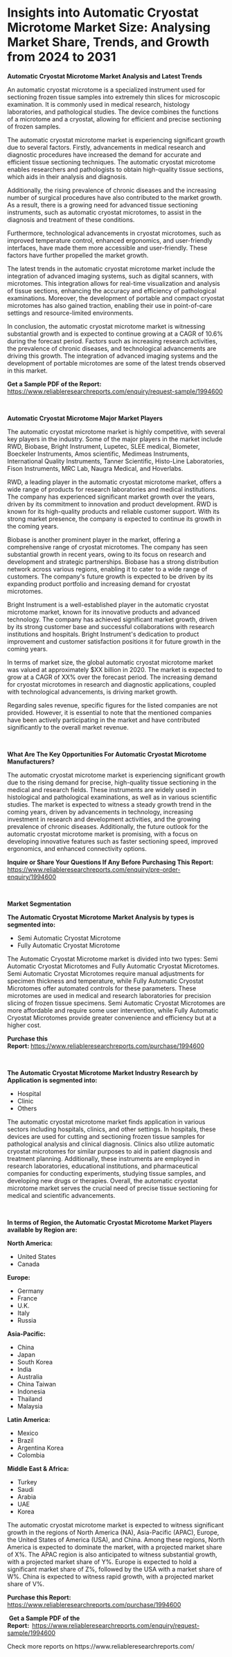 <p><h1>Insights into Automatic Cryostat Microtome Market Size: Analysing Market Share, Trends, and Growth from 2024 to 2031</h1></p><p><strong>Automatic Cryostat Microtome Market Analysis and Latest Trends</strong></p>
<p><p>An automatic cryostat microtome is a specialized instrument used for sectioning frozen tissue samples into extremely thin slices for microscopic examination. It is commonly used in medical research, histology laboratories, and pathological studies. The device combines the functions of a microtome and a cryostat, allowing for efficient and precise sectioning of frozen samples.</p><p>The automatic cryostat microtome market is experiencing significant growth due to several factors. Firstly, advancements in medical research and diagnostic procedures have increased the demand for accurate and efficient tissue sectioning techniques. The automatic cryostat microtome enables researchers and pathologists to obtain high-quality tissue sections, which aids in their analysis and diagnosis.</p><p>Additionally, the rising prevalence of chronic diseases and the increasing number of surgical procedures have also contributed to the market growth. As a result, there is a growing need for advanced tissue sectioning instruments, such as automatic cryostat microtomes, to assist in the diagnosis and treatment of these conditions.</p><p>Furthermore, technological advancements in cryostat microtomes, such as improved temperature control, enhanced ergonomics, and user-friendly interfaces, have made them more accessible and user-friendly. These factors have further propelled the market growth.</p><p>The latest trends in the automatic cryostat microtome market include the integration of advanced imaging systems, such as digital scanners, with microtomes. This integration allows for real-time visualization and analysis of tissue sections, enhancing the accuracy and efficiency of pathological examinations. Moreover, the development of portable and compact cryostat microtomes has also gained traction, enabling their use in point-of-care settings and resource-limited environments.</p><p>In conclusion, the automatic cryostat microtome market is witnessing substantial growth and is expected to continue growing at a CAGR of 10.6% during the forecast period. Factors such as increasing research activities, the prevalence of chronic diseases, and technological advancements are driving this growth. The integration of advanced imaging systems and the development of portable microtomes are some of the latest trends observed in this market.</p></p>
<p><strong>Get a Sample PDF of the Report:&nbsp;</strong> <a href="https://www.reliableresearchreports.com/enquiry/request-sample/1994600">https://www.reliableresearchreports.com/enquiry/request-sample/1994600</a></p>
<p>&nbsp;</p>
<p><strong>Automatic Cryostat Microtome Major Market Players</strong></p>
<p><p>The automatic cryostat microtome market is highly competitive, with several key players in the industry. Some of the major players in the market include RWD, Biobase, Bright Instrument, Lupetec, SLEE medical, Biometer, Boeckeler Instruments, Amos scientific, Medimeas Instruments, International Quality Instruments, Tanner Scientific, Histo-Line Laboratories, Fison Instruments, MRC Lab, Naugra Medical, and Hoverlabs.</p><p>RWD, a leading player in the automatic cryostat microtome market, offers a wide range of products for research laboratories and medical institutions. The company has experienced significant market growth over the years, driven by its commitment to innovation and product development. RWD is known for its high-quality products and reliable customer support. With its strong market presence, the company is expected to continue its growth in the coming years.</p><p>Biobase is another prominent player in the market, offering a comprehensive range of cryostat microtomes. The company has seen substantial growth in recent years, owing to its focus on research and development and strategic partnerships. Biobase has a strong distribution network across various regions, enabling it to cater to a wide range of customers. The company's future growth is expected to be driven by its expanding product portfolio and increasing demand for cryostat microtomes.</p><p>Bright Instrument is a well-established player in the automatic cryostat microtome market, known for its innovative products and advanced technology. The company has achieved significant market growth, driven by its strong customer base and successful collaborations with research institutions and hospitals. Bright Instrument's dedication to product improvement and customer satisfaction positions it for future growth in the coming years.</p><p>In terms of market size, the global automatic cryostat microtome market was valued at approximately $XX billion in 2020. The market is expected to grow at a CAGR of XX% over the forecast period. The increasing demand for cryostat microtomes in research and diagnostic applications, coupled with technological advancements, is driving market growth.</p><p>Regarding sales revenue, specific figures for the listed companies are not provided. However, it is essential to note that the mentioned companies have been actively participating in the market and have contributed significantly to the overall market revenue.</p></p>
<p>&nbsp;</p>
<p><strong>What Are The Key Opportunities For Automatic Cryostat Microtome Manufacturers?</strong></p>
<p><p>The automatic cryostat microtome market is experiencing significant growth due to the rising demand for precise, high-quality tissue sectioning in the medical and research fields. These instruments are widely used in histological and pathological examinations, as well as in various scientific studies. The market is expected to witness a steady growth trend in the coming years, driven by advancements in technology, increasing investment in research and development activities, and the growing prevalence of chronic diseases. Additionally, the future outlook for the automatic cryostat microtome market is promising, with a focus on developing innovative features such as faster sectioning speed, improved ergonomics, and enhanced connectivity options.</p></p>
<p><strong>Inquire or Share Your Questions If Any Before Purchasing This Report:</strong> <a href="https://www.reliableresearchreports.com/enquiry/pre-order-enquiry/1994600">https://www.reliableresearchreports.com/enquiry/pre-order-enquiry/1994600</a></p>
<p>&nbsp;</p>
<p><strong>Market Segmentation</strong></p>
<p><strong>The Automatic Cryostat Microtome Market Analysis by types is segmented into:</strong></p>
<p><ul><li>Semi Automatic Cryostat Microtome</li><li>Fully Automatic Cryostat Microtome</li></ul></p>
<p><p>The Automatic Cryostat Microtome market is divided into two types: Semi Automatic Cryostat Microtomes and Fully Automatic Cryostat Microtomes. Semi Automatic Cryostat Microtomes require manual adjustments for specimen thickness and temperature, while Fully Automatic Cryostat Microtomes offer automated controls for these parameters. These microtomes are used in medical and research laboratories for precision slicing of frozen tissue specimens. Semi Automatic Cryostat Microtomes are more affordable and require some user intervention, while Fully Automatic Cryostat Microtomes provide greater convenience and efficiency but at a higher cost.</p></p>
<p><strong>Purchase this Report:&nbsp;</strong><a href="https://www.reliableresearchreports.com/purchase/1994600">https://www.reliableresearchreports.com/purchase/1994600</a></p>
<p>&nbsp;</p>
<p><strong>The Automatic Cryostat Microtome Market Industry Research by Application is segmented into:</strong></p>
<p><ul><li>Hospital</li><li>Clinic</li><li>Others</li></ul></p>
<p><p>The automatic cryostat microtome market finds application in various sectors including hospitals, clinics, and other settings. In hospitals, these devices are used for cutting and sectioning frozen tissue samples for pathological analysis and clinical diagnosis. Clinics also utilize automatic cryostat microtomes for similar purposes to aid in patient diagnosis and treatment planning. Additionally, these instruments are employed in research laboratories, educational institutions, and pharmaceutical companies for conducting experiments, studying tissue samples, and developing new drugs or therapies. Overall, the automatic cryostat microtome market serves the crucial need of precise tissue sectioning for medical and scientific advancements.</p></p>
<p>&nbsp;</p>
<p><strong>In terms of Region, the Automatic Cryostat Microtome Market Players available by Region are:</strong></p>
<p>
    <p> <strong> North America: </strong>
        <ul>
            <li>United States</li>
            <li>Canada</li>
        </ul>
        </p> 
    <p> <strong> Europe: </strong>
        <ul>
            <li>Germany</li>
            <li>France</li>
            <li>U.K.</li>
            <li>Italy</li>
            <li>Russia</li>
        </ul>
        </p> 
    <p> <strong> Asia-Pacific: </strong>
        <ul>
            <li>China</li>
            <li>Japan</li>
            <li>South Korea</li>
            <li>India</li>
            <li>Australia</li>
            <li>China Taiwan</li>
            <li>Indonesia</li>
            <li>Thailand</li>
            <li>Malaysia</li>
        </ul>
        </p> 
    <p> <strong> Latin America: </strong>
        <ul>
            <li>Mexico</li>
            <li>Brazil</li>
            <li>Argentina Korea</li>
            <li>Colombia</li>
        </ul>
        </p> 
    <p> <strong> Middle East & Africa: </strong>
        <ul>
            <li>Turkey</li>
            <li>Saudi</li>
            <li>Arabia</li>
            <li>UAE</li>
            <li>Korea</li>
        </ul>
    </p>
    </p>
<p><p>The automatic cryostat microtome market is expected to witness significant growth in the regions of North America (NA), Asia-Pacific (APAC), Europe, the United States of America (USA), and China. Among these regions, North America is expected to dominate the market, with a projected market share of X%. The APAC region is also anticipated to witness substantial growth, with a projected market share of Y%. Europe is expected to hold a significant market share of Z%, followed by the USA with a market share of W%. China is expected to witness rapid growth, with a projected market share of V%.</p></p>
<p><strong>Purchase this Report: </strong><a href="https://www.reliableresearchreports.com/purchase/1994600">https://www.reliableresearchreports.com/purchase/1994600</a></p>
<p>&nbsp;<strong>Get a Sample PDF of the Report:&nbsp;&nbsp;</strong><a href="https://www.reliableresearchreports.com/enquiry/request-sample/1994600">https://www.reliableresearchreports.com/enquiry/request-sample/1994600</a></p>
<p><strong></strong></p>
<p>Check more reports on https://www.reliableresearchreports.com/</p>
